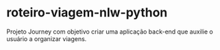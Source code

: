 # roteiro-viagem-nlw-python
Projeto Journey com objetivo criar uma aplicação back-end que auxilie o usuário a organizar viagens.
